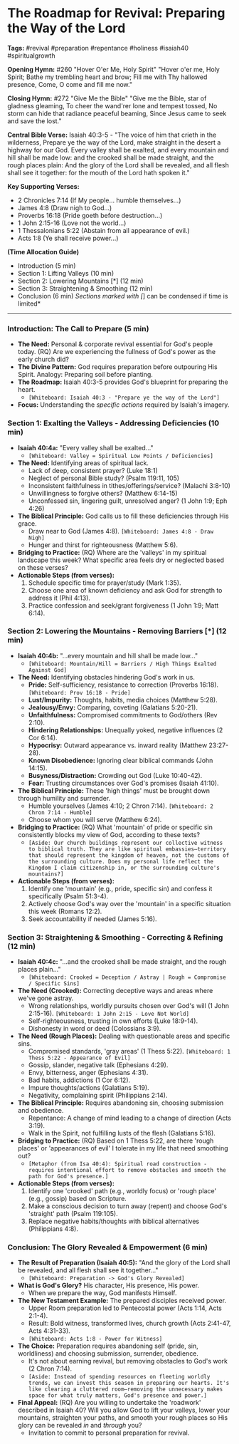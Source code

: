 # The Roadmap for Revival: Preparing the Way of the Lord

**Tags:** #revival #preparation #repentance #holiness #isaiah40 #spiritualgrowth

**Opening Hymn:** #260 "Hover O'er Me, Holy Spirit"
"Hover o'er me, Holy Spirit; Bathe my trembling heart and brow; Fill me with Thy hallowed presence, Come, O come and fill me now."

**Closing Hymn:** #272 "Give Me the Bible"
"Give me the Bible, star of gladness gleaming, To cheer the wand'rer lone and tempest tossed, No storm can hide that radiance peaceful beaming, Since Jesus came to seek and save the lost."

**Central Bible Verse:** Isaiah 40:3-5 - "The voice of him that crieth in the wilderness, Prepare ye the way of the Lord, make straight in the desert a highway for our God. Every valley shall be exalted, and every mountain and hill shall be made low: and the crooked shall be made straight, and the rough places plain: And the glory of the Lord shall be revealed, and all flesh shall see it together: for the mouth of the Lord hath spoken it."

**Key Supporting Verses:**
*   2 Chronicles 7:14 (If My people... humble themselves...)
*   James 4:8 (Draw nigh to God...)
*   Proverbs 16:18 (Pride goeth before destruction...)
*   1 John 2:15-16 (Love not the world...)
*   1 Thessalonians 5:22 (Abstain from all appearance of evil.)
*   Acts 1:8 (Ye shall receive power...)

**(Time Allocation Guide)**
*   Introduction (5 min)
*   Section 1: Lifting Valleys (10 min)
*   Section 2: Lowering Mountains [*] (12 min)
*   Section 3: Straightening & Smoothing (12 min)
*   Conclusion (6 min)
*Sections marked with [*] can be condensed if time is limited*

---

### Introduction: The Call to Prepare (5 min)

-   **The Need:** Personal & corporate revival essential for God's people today. (RQ) Are we experiencing the fullness of God's power as the early church did?
-   **The Divine Pattern:** God requires preparation before outpouring His Spirit. Analogy: Preparing soil before planting.
-   **The Roadmap:** Isaiah 40:3-5 provides God's blueprint for preparing the heart.
    -   `[Whiteboard: Isaiah 40:3 - "Prepare ye the way of the Lord"]`
-   **Focus:** Understanding the *specific actions* required by Isaiah's imagery.

### Section 1: Exalting the Valleys - Addressing Deficiencies (10 min)

-   **Isaiah 40:4a:** "Every valley shall be exalted..."
    -   `[Whiteboard: Valley = Spiritual Low Points / Deficiencies]`
-   **The Need:** Identifying areas of spiritual lack.
    -   Lack of deep, consistent prayer? (Luke 18:1)
    -   Neglect of personal Bible study? (Psalm 119:11, 105)
    -   Inconsistent faithfulness in tithes/offerings/service? (Malachi 3:8-10)
    -   Unwillingness to forgive others? (Matthew 6:14-15)
    -   Unconfessed sin, lingering guilt, unresolved anger? (1 John 1:9; Eph 4:26)
-   **The Biblical Principle:** God calls us to fill these deficiencies through His grace.
    -   Draw near to God (James 4:8). `[Whiteboard: James 4:8 - Draw Nigh]`
    -   Hunger and thirst for righteousness (Matthew 5:6).
-   **Bridging to Practice:** (RQ) Where are the 'valleys' in my spiritual landscape this week? What specific area feels dry or neglected based on these verses?
-   **Actionable Steps (from verses):** 
    1.  Schedule specific time for prayer/study (Mark 1:35).
    2.  Choose one area of known deficiency and ask God for strength to address it (Phil 4:13).
    3.  Practice confession and seek/grant forgiveness (1 John 1:9; Matt 6:14).

### Section 2: Lowering the Mountains - Removing Barriers [*] (12 min)

-   **Isaiah 40:4b:** "...every mountain and hill shall be made low..."
    -   `[Whiteboard: Mountain/Hill = Barriers / High Things Exalted Against God]`
-   **The Need:** Identifying obstacles hindering God's work in us.
    -   **Pride:** Self-sufficiency, resistance to correction (Proverbs 16:18). `[Whiteboard: Prov 16:18 - Pride]`
    -   **Lust/Impurity:** Thoughts, habits, media choices (Matthew 5:28).
    -   **Jealousy/Envy:** Comparing, coveting (Galatians 5:20-21).
    -   **Unfaithfulness:** Compromised commitments to God/others (Rev 2:10).
    -   **Hindering Relationships:** Unequally yoked, negative influences (2 Cor 6:14).
    -   **Hypocrisy:** Outward appearance vs. inward reality (Matthew 23:27-28).
    -   **Known Disobedience:** Ignoring clear biblical commands (John 14:15).
    -   **Busyness/Distraction:** Crowding out God (Luke 10:40-42).
    -   **Fear:** Trusting circumstances over God's promises (Isaiah 41:10).
-   **The Biblical Principle:** These 'high things' must be brought down through humility and surrender.
    -   Humble yourselves (James 4:10; 2 Chron 7:14). `[Whiteboard: 2 Chron 7:14 - Humble]`
    -   Choose whom you will serve (Matthew 6:24).
-   **Bridging to Practice:** (RQ) What 'mountain' of pride or specific sin consistently blocks my view of God, according to these texts?
    -   `[Aside: Our church buildings represent our collective witness to biblical truth. They are like spiritual embassies—territory that should represent the kingdom of heaven, not the customs of the surrounding culture. Does my personal life reflect the Kingdom I claim citizenship in, or the surrounding culture's mountains?]`
-   **Actionable Steps (from verses):**
    1.  Identify one 'mountain' (e.g., pride, specific sin) and confess it specifically (Psalm 51:3-4).
    2.  Actively choose God's way over the 'mountain' in a specific situation this week (Romans 12:2).
    3.  Seek accountability if needed (James 5:16).

### Section 3: Straightening & Smoothing - Correcting & Refining (12 min)

-   **Isaiah 40:4c:** "...and the crooked shall be made straight, and the rough places plain..."
    -   `[Whiteboard: Crooked = Deception / Astray | Rough = Compromise / Specific Sins]`
-   **The Need (Crooked):** Correcting deceptive ways and areas where we've gone astray.
    -   Wrong relationships, worldly pursuits chosen over God's will (1 John 2:15-16). `[Whiteboard: 1 John 2:15 - Love Not World]`
    -   Self-righteousness, trusting in own efforts (Luke 18:9-14).
    -   Dishonesty in word or deed (Colossians 3:9).
-   **The Need (Rough Places):** Dealing with questionable areas and specific sins.
    -   Compromised standards, 'gray areas' (1 Thess 5:22). `[Whiteboard: 1 Thess 5:22 - Appearance of Evil]`
    -   Gossip, slander, negative talk (Ephesians 4:29).
    -   Envy, bitterness, anger (Ephesians 4:31).
    -   Bad habits, addictions (1 Cor 6:12).
    -   Impure thoughts/actions (Galatians 5:19).
    -   Negativity, complaining spirit (Philippians 2:14).
-   **The Biblical Principle:** Requires abandoning sin, choosing submission and obedience.
    -   Repentance: A change of mind leading to a change of direction (Acts 3:19).
    -   Walk in the Spirit, not fulfilling lusts of the flesh (Galatians 5:16).
-   **Bridging to Practice:** (RQ) Based on 1 Thess 5:22, are there 'rough places' or 'appearances of evil' I tolerate in my life that need smoothing out?
    -   `[Metaphor (from Isa 40:4): Spiritual road construction - requires intentional effort to remove obstacles and smooth the path for God's presence.]`
-   **Actionable Steps (from verses):**
    1.  Identify one 'crooked' path (e.g., worldly focus) or 'rough place' (e.g., gossip) based on Scripture.
    2.  Make a conscious decision to turn away (repent) and choose God's 'straight' path (Psalm 119:105).
    3.  Replace negative habits/thoughts with biblical alternatives (Philippians 4:8).

### Conclusion: The Glory Revealed & Empowerment (6 min)

-   **The Result of Preparation (Isaiah 40:5):** "And the glory of the Lord shall be revealed, and all flesh shall see it together..."
    -   `[Whiteboard: Preparation -> God's Glory Revealed]`
-   **What is God's Glory?** His character, His presence, His power.
    -   When we prepare the way, God manifests Himself.
-   **The New Testament Example:** The prepared disciples received power.
    -   Upper Room preparation led to Pentecostal power (Acts 1:14, Acts 2:1-4).
    -   Result: Bold witness, transformed lives, church growth (Acts 2:41-47, Acts 4:31-33).
    -   `[Whiteboard: Acts 1:8 - Power for Witness]`
-   **The Choice:** Preparation requires abandoning self (pride, sin, worldliness) and choosing submission, surrender, obedience.
    -   It's not about earning revival, but removing obstacles to God's work (2 Chron 7:14).
    -   `[Aside: Instead of spending resources on fleeting worldly trends, we can invest this season in preparing our hearts. It's like clearing a cluttered room—removing the unnecessary makes space for what truly matters, God's presence and power.]`
-   **Final Appeal:** (RQ) Are you willing to undertake the 'roadwork' described in Isaiah 40? Will you allow God to lift your valleys, lower your mountains, straighten your paths, and smooth your rough places so His glory can be revealed *in* and *through* you?
    -   Invitation to commit to personal preparation for revival.